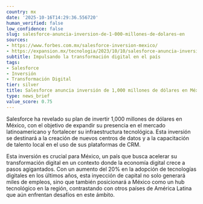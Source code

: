 ```yaml
---
country: mx
date: '2025-10-16T14:29:36.556720'
human_verified: false
low_confidence: false
slug: salesforce-anuncia-inversion-de-1-000-millones-de-dolares-en
sources:
- https://www.forbes.com.mx/salesforce-inversion-mexico/
- https://expansion.mx/tecnologia/2023/10/10/salesforce-anuncia-inversion-en-mexico
subtitle: Impulsando la transformación digital en el país
tags:
- Salesforce
- Inversión
- Transformación Digital
tier: silver
title: Salesforce anuncia inversión de 1,000 millones de dólares en México
type: news_brief
value_score: 0.75
---
```


<p>Salesforce ha revelado su plan de invertir 1,000 millones de dólares en México, con el objetivo de expandir su presencia en el mercado latinoamericano y fortalecer su infraestructura tecnológica. Esta inversión se destinará a la creación de nuevos centros de datos y a la capacitación de talento local en el uso de sus plataformas de CRM.</p><p>Esta inversión es crucial para México, un país que busca acelerar su transformación digital en un contexto donde la economía digital crece a pasos agigantados. Con un aumento del 20% en la adopción de tecnologías digitales en los últimos años, esta inyección de capital no solo generará miles de empleos, sino que también posicionará a México como un hub tecnológico en la región, contrastando con otros países de América Latina que aún enfrentan desafíos en este ámbito.</p>